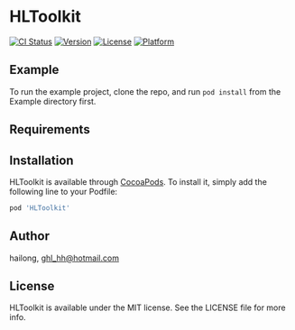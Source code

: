 # HLToolkit

[![CI Status](https://img.shields.io/travis/hailong/HLToolkit.svg?style=flat)](https://travis-ci.org/hailong/HLToolkit)
[![Version](https://img.shields.io/cocoapods/v/HLToolkit.svg?style=flat)](https://cocoapods.org/pods/HLToolkit)
[![License](https://img.shields.io/cocoapods/l/HLToolkit.svg?style=flat)](https://cocoapods.org/pods/HLToolkit)
[![Platform](https://img.shields.io/cocoapods/p/HLToolkit.svg?style=flat)](https://cocoapods.org/pods/HLToolkit)

## Example

To run the example project, clone the repo, and run `pod install` from the Example directory first.

## Requirements

## Installation

HLToolkit is available through [CocoaPods](https://cocoapods.org). To install
it, simply add the following line to your Podfile:

```ruby
pod 'HLToolkit'
```

## Author

hailong, ghl_hh@hotmail.com

## License

HLToolkit is available under the MIT license. See the LICENSE file for more info.
